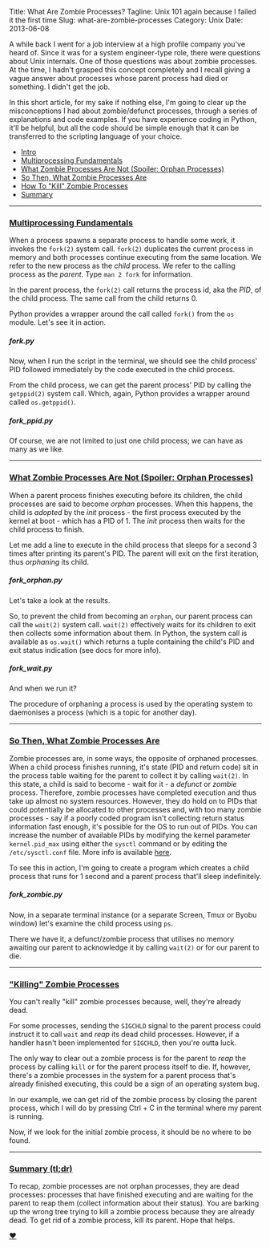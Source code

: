 Title: What Are Zombie Processes?
Tagline: Unix 101 again because I failed it the first time
Slug: what-are-zombie-processes
Category: Unix
Date: 2013-06-08

<a name="intro"></a>

<div class="intro">
A while back I went for a job interview at a high profile company you've
heard of. Since it was for a system engineer-type role, there were
questions about Unix internals. One of those questions was about zombie
processes. At the time, I hadn't grasped this concept completely and I
recall giving a vague answer about processes whose parent process had
died or something. I didn't get the job.

<p>

In this short article, for my sake if nothing else, I'm going to
clear up the misconceptions I had about zombie/defunct processes,
through a series of explanations and code examples. If you have
experience coding in Python, it'll be helpful, but all the code should
be simple enough that it can be transferred to the scripting language
of your choice.
</div>

* [Intro](#intro)
* [Multiprocessing Fundamentals](#fundamentals)
* [What Zombie Processes Are Not (Spoiler: Orphan Processes)](#what-zombie-processes-are-not)
* [So Then, What Zombie Processes Are](#what-are-zombie-processes)
* [How To "Kill" Zombie Processes](#killing-zombie-processes) 
* [Summary](#summary)

* * * * *

<a name="fundamentals"></a>

### [Multiprocessing Fundamentals](#fundamentals)

When a process spawns a separate process to handle some work, it invokes
the `fork(2)` system call. `fork(2)` duplicates the current process in
memory and both processes continue executing from the same location. We refer to
the new process as the *child* process. We refer to the calling process
as the *parent*. Type `man 2 fork` for information.

In the parent process, the `fork(2)` call returns the process id, aka
the *PID*, of the child process. The same call from the child returns 0.

Python provides a wrapper around the call called `fork()` from the `os`
module. Let's see it in action.

##### fork.py

<script src="https://gist.github.com/lextoumbourou/7621938.js"></script>

Now, when I run the script in the terminal, we should see the child
process' PID followed immediately by the code executed in the
child process.

<script src="https://gist.github.com/lextoumbourou/7621958.js"></script>

From the child process, we can get the parent process' PID by calling
the `getppid(2)` system call. Which, again, Python provides a wrapper
around called `os.getppid()`.

##### fork_ppid.py

<script src="https://gist.github.com/lextoumbourou/7621974.js"></script>

<script src="https://gist.github.com/lextoumbourou/7621984.js"></script>

Of course, we are not limited to just one child process; we can have as
many as we like.

* * * * *

<a name="what-zombie-processes-are-not"></a>

### [What Zombie Processes Are Not (Spoiler: Orphan Processes)](#what-zombie-processes-are-not)

When a parent process finishes executing before its children, the child
processes are said to become *orphan* processes. When this happens, the
child is *adopted* by the *init* process - the first process executed by
the kernel at boot - which has a PID of 1. The *init* process then waits
for the child process to finish.

Let me add a line to execute in the child process that sleeps for a
second 3 times after printing its parent's PID. The parent will exit on the first iteration, thus *orphaning* its child.

##### fork_orphan.py

<script src="https://gist.github.com/lextoumbourou/7621997.js"></script>

Let's take a look at the results.

<script src="https://gist.github.com/lextoumbourou/7622003.js"></script>

So, to prevent the child from becoming an `orphan`, our parent process
can call the `wait(2)`  system call. `wait(2)` effectively waits
for its children to exit then collects some information about them. In
Python, the system call is available as `os.wait()` which returns a
tuple containing the child's PID and exit status indication (see docs
for more info).

##### fork_wait.py

<script src="https://gist.github.com/lextoumbourou/7622016.js"></script>

And when we run it?

<script src="https://gist.github.com/lextoumbourou/7622032.js"></script>

The procedure of orphaning a process is used by the operating system to daemonises a process (which is a topic for another day).

* * * * *

<a name="what-are-zombie-processes"></a>

### [So Then, What Zombie Processes Are](#what-are-zombie-processes)

Zombie processes are, in some ways, the opposite of orphaned processes.
When a child process finishes running, it's state (PID and return code)
sit in the process table waiting for the parent to collect it by
calling `wait(2)`. In this state, a child is said to become - wait for it - a *defunct* or
*zombie* process. Therefore, <span class="pull_quote right">zombie processes have completed execution 
and thus take up almost no system resources</span>. However, they do hold on to
PIDs that could potentially be allocated to other processes and, with too
many zombie processes - say if a poorly coded program isn't collecting
return status information fast enough, it's possible for the OS to run out of
PIDs. You can increase the number of available PIDs by modifying the
kernel parameter `kernel.pid_max` using either the `sysctl` command or by editing the `/etc/sysctl.conf` file. More info
is available [here](http://www.cyberciti.biz/tips/howto-linux-increase-pid-limits.html).

To see this in action, I'm going to create a program which creates a child process that runs
for 1 second and a parent process that'll sleep indefinitely.

##### fork_zombie.py

<script src="https://gist.github.com/lextoumbourou/7622286.js"></script>

<script src="https://gist.github.com/lextoumbourou/7622457.js"></script>

Now, in a separate terminal instance (or a separate Screen, Tmux or
Byobu window) let's examine the child process using `ps`.

<script src="https://gist.github.com/lextoumbourou/7622459.js"></script>

There we have it, a defunct/zombie process that utilises no memory
awaiting our parent to acknowledge it by calling `wait(2)` or for our
parent to die.

* * * * *

<a name="killing-zombie-processes"></a>

### ["Killing" Zombie Processes](#killing-zombie-processes)

You can't really "kill" zombie processes because, well, they're already dead.

For some processes, sending the `SIGCHLD` signal to the parent process
could instruct it to call `wait` and *reap* its dead child processes.
However, if a handler hasn't been implemented for `SIGCHLD`, then you're
outta luck.

The only way to clear out a zombie process is for the parent to *reap*
the process by calling `kill` or for the parent process itself to die.
If, however, there's a zombie processes in the system for a parent
process that's already finished executing, this could be a sign of an
operating system bug.

In our example, we can get rid of the zombie process by closing the
parent process, which I will do by pressing Ctrl + C in the terminal
where my parent is running.

<script src="https://gist.github.com/lextoumbourou/7622465.js"></script>

Now, if we look for the initial zombie process, it should be no where to
be found.

<script src="https://gist.github.com/lextoumbourou/7622467.js"></script>

* * * * *

<a name="summary"></a>

### [Summary (tl;dr)](#summary)

To recap, zombie processes are not orphan processes, they are dead processes: processes that have finished executing and are waiting for the parent to reap them (collect information about their status). You are barking up the wrong tree trying to kill a zombie process because they are already dead. To get rid of a zombie process, kill its parent. Hope that helps.

[&#x2764;](https://twitter.com/lexandstuff)

